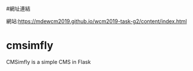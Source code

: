 #網址連結

網站:https://mdewcm2019.github.io/wcm2019-task-g2/content/index.html

# cmsimfly
CMSimfly is a simple CMS in Flask
